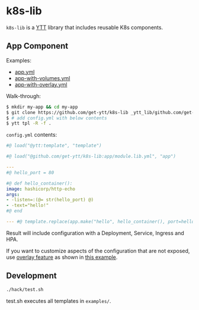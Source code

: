# k8s-lib

`k8s-lib` is a [YTT](https://github.com/get-ytt/ytt) library that includes reusable K8s components.

## App Component

Examples:

- [app.yml](examples/app.yml)
- [app-with-volumes.yml](examples/app-with-volumes.yml)
- [app-with-overlay.yml](examples/app-with-overlay.yml)

Walk-through:

```bash
$ mkdir my-app && cd my-app
$ git clone https://github.com/get-ytt/k8s-lib _ytt_lib/github.com/get-ytt/k8s-lib
$ # add config.yml with below contents
$ ytt tpl -R -f .
```

`config.yml` contents:

```yaml
#@ load("@ytt:template", "template")

#@ load("@github.com/get-ytt/k8s-lib:app/module.lib.yml", "app")

---
#@ hello_port = 80

#@ def hello_container():
image: hashicorp/http-echo
args:
- -listen=:(@= str(hello_port) @)
- -text="hello!"
#@ end

--- #@ template.replace(app.make("hello", hello_container(), port=hello_port).config())
```

Result will include configuration with a Deployment, Service, Ingress and HPA.

If you want to customize aspects of the configuration that are not exposed, use [overlay feature](https://github.com/get-ytt/ytt/blob/master/docs/lang-ref-ytt-overlay.md) as shown in [this example](examples/app-with-overlay.yml).

## Development

```bash
./hack/test.sh
```

test.sh executes all templates in `examples/`.
